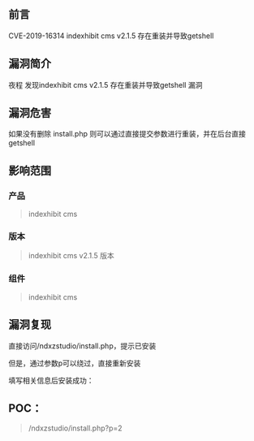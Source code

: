 ## 前言  

CVE-2019-16314 indexhibit cms v2.1.5 存在重装并导致getshell

## 漏洞简介  

夜程 发现indexhibit cms v2.1.5 存在重装并导致getshell 漏洞

## 漏洞危害  

如果没有删除 install.php 则可以通过直接提交参数进行重装，并在后台直接getshell

## 影响范围  

### 产品  

> indexhibit cms

### 版本  

> indexhibit cms  v2.1.5 版本  

### 组件  

> indexhibit cms  

## 漏洞复现  

直接访问/ndxzstudio/install.php，提示已安装

但是，通过参数p可以绕过，直接重新安装

填写相关信息后安装成功：



## POC：
> /ndxzstudio/install.php?p=2
